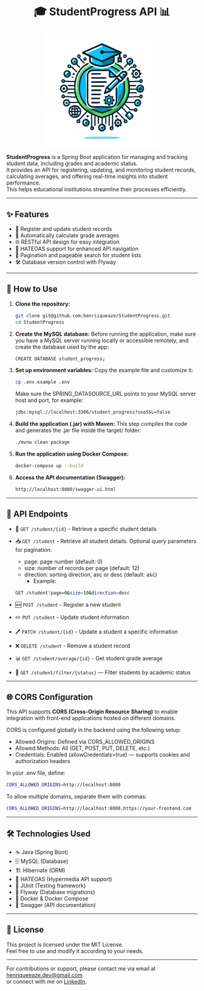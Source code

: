 # <p align="center">🎓 StudentProgress API 📊</p>
<p align="center">
  <img src="assets/images/Logo%20StudentProgress.png" alt="StudentProgress Logo" width="300">
</p>

**StudentProgress** is a Spring Boot application for managing and tracking student data, including grades and academic status.  
It provides an API for registering, updating, and monitoring student records, calculating averages, and offering real-time insights into student performance.  
This helps educational institutions streamline their processes efficiently.

---

## ✨ Features
- 📌 Register and update student records
- 🧮 Automatically calculate grade averages
- 🌐 RESTful API design for easy integration
- 🔗 HATEOAS support for enhanced API navigation
- 📄 Pagination and pageable search for student lists
- 🛠️ Database version control with Flyway

---

## 🚀 How to Use

1. **Clone the repository:**
   ```bash
   git clone git@github.com:henriiqueaze/StudentProgress.git
   cd StudentProgress
   ```

2. **Create the MySQL database:**
   Before running the application, make sure you have a MySQL server running locally or accessible remotely, 
   and create the database used by the app:
   ```bash
   CREATE DATABASE student_progress;
   ```

3. **Set up environment variables:**
   Copy the example file and customize it:
   ```bash
   cp .env.example .env
   ```
   Make sure the SPRING_DATASOURCE_URL points to your MySQL server host and port, for example:
   ```bash
   jdbc:mysql://localhost:3306/student_progress?useSSL=false
   ```

4. **Build the application (.jar) with Maven:**
   This step compiles the code and generates the .jar file inside the target/ folder:
   ```bash
   ./mvnw clean package
   ```

5. **Run the application using Docker Compose:**
   ```bash
   docker-compose up --build
   ```

6. **Access the API documentation (Swagger):**
   ```bash
   http://localhost:8080/swagger-ui.html
   ```

---

## 🔗 API Endpoints
- 📄 `GET /student/{id}` - Retrieve a specific student details
- 📥 `GET /student` - Retrieve all student details. Optional query parameters for pagination:
  - page: page number (default: 0)
  - size: number of records per page (default: 12)
  - direction: sorting direction, asc or desc (default: asc)
    - Example:

   ```bash
   GET /student?page=0&size=10&direction=desc
   ```

- 🆕 `POST /student` - Register a new student
- ✏️ `PUT /student` - Update student information  
- 🖊️ `PATCH /student/{id}` - Update a student a specific information
- ❌ `DELETE /student` - Remove a student record  
- 📊 `GET /student/average/{id}` - Get student grade average
- 🧮 `GET /student/filter/{status}` — Filter students by academic status

---

## 🌐 CORS Configuration

This API supports **CORS (Cross-Origin Resource Sharing)** to enable integration with front-end applications hosted on different domains.

CORS is configured globally in the backend using the following setup:
- Allowed Origins: Defined via CORS_ALLOWED_ORIGINS
- Allowed Methods: All (GET, POST, PUT, DELETE, etc.)
- Credentials: Enabled (allowCredentials=true) — supports cookies and authorization headers

In your .env file, define:
```bash
CORS_ALLOWED_ORIGINS=http://localhost:8080
   ```

To allow multiple domains, separate them with commas:
```bash
CORS_ALLOWED_ORIGINS=http://localhost:8080,https://your-frontend.com
   ```

---

## 🛠️ Technologies Used
- ☕ Java (Spring Boot)  
- 🗄️ MySQL (Database)  
- 🏗️ Hibernate (ORM)  
- 🔗 HATEOAS (Hypermedia API support)  
- 🧪 JUnit (Testing framework) 
- 📂 Flyway (Database migrations)  
- 🐳 Docker & Docker Compose  
- 📑 Swagger (API documentation)  

---

## 📜 License
This project is licensed under the MIT License.  
Feel free to use and modify it according to your needs.

---

For contributions or support, please contact me via email at [henriqueeaze.dev@gmail.com](mailto:henriqueeaze.dev@gmail.com)  
or connect with me on [LinkedIn](https://www.linkedin.com/in/henrique-azevedo-b2195b2b0/).